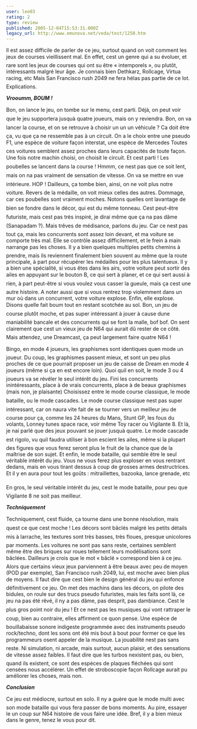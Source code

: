 ```yaml
---
user: leo03
rating: 2
type: review
published: 2005-12-04T15:53:31.000Z
legacy_url: http://www.emunova.net/veda/test/1250.htm
---
```

Il est assez difficile de parler de ce jeu, surtout quand on voit comment les jeux de courses vieillissent mal. En effet, cest un genre qui a su évoluer, et rare sont les jeux de courses qui ont su être « intemporels », ou plutôt, intéressants malgré leur âge. Je connais bien Dethkarz, Rollcage, Virtua racing, etc Mais San Francisco rush 2049 ne fera hélas pas partie de ce lot. Explications.  

  

_**Vrooumm, BOUM !**_  

Bon, on lance le jeu, on tombe sur le menu, cest parti. Déjà, on peut voir que le jeu supportera jusquà quatre joueurs, mais on y reviendra. Bon, on va lancer la course, et on se retrouve à choisir un un un véhicule ? Ca doit être ça, vu que ça ne ressemble pas à un circuit. On a le choix entre une pseudo F1, une espèce de voiture façon interstat, une espèce de Mercedes Toutes ces voitures semblent assez proches dans leurs capacités de toute façon. Une fois notre machin choisi, on choisit le circuit. Et cest parti ! Les poubelles se lancent dans la course ! Hmmm, ce nest pas que ce soit lent, mais on na pas vraiment de sensation de vitesse. On va se mettre en vue intérieure. HOP ! Dailleurs, ça tombe bien, ainsi, on ne voit plus notre voiture. Revers de la médaille, on voit mieux celles des autres. Dommage, car ces poubelles sont vraiment moches. Notons quelles ont lavantage de bien se fondre dans le décor, qui est du même tonneau. Cest peut-être futuriste, mais cest pas très inspiré, je dirai même que ça na pas dâme (Sanapadam ?). Mais trêves de médisance, parlons du jeu. Car ce nest pas tout ça, mais les concurrents sont assez loin devant, et ma voiture se comporte très mal. Elle se contrôle assez difficilement, et le frein à main narrange pas les choses. Il y a bien quelques multiples petits chemins à prendre, mais ils reviennent finalement bien souvent au même que la route principale, à part pour récupérer les médailles pour les plus talentueux. Il y a bien une spécialité, si vous êtes dans les airs, votre voiture peut sortir des ailes en appuyant sur le bouton B, ce qui sert à planer, et ce qui sert aussi à rien, à part peut-être si vous voulez vous casser la gueule, mais ça cest une autre histoire. A noter aussi que si vous rentrez trop violemment dans un mur où dans un concurrent, votre voiture explose. Enfin, elle explose. Disons quelle fait boum tout en restant scotchée au sol. Bon, un jeu de course plutôt moche, et pas super intéressant à jouer à cause dune maniabilité bancale et des concurrents qui se font la malle, bof bof. On sent clairement que cest un vieux jeu de N64 qui aurait dû rester de ce côté. Mais attendez, une Dreamcast, ça peut largement faire quatre N64 !  

  

Bingo, en mode 4 joueurs, les graphismes sont identiques quen mode un joueur. Du coup, les graphismes passent mieux, et sont un peu plus proches de ce que pourrait proposer un jeu de caisse de Dream en mode 4 joueurs (même si ça en est encore loin). Quoi quil en soit, le mode 3 ou 4 joueurs va se révéler le seul intérêt du jeu. Fini les concurrents inintéressants, place à de vrais concurrents, place à de beaux graphismes (mais non, je plaisante) Choisissez entre le mode course classique, le mode bataille, ou le mode cascades. Le mode course classique nest pas super intéressant, car on naura vite fait de se tourner vers un meilleur jeu de course pour ça, comme les 24 heures du Mans, Stunt GP, les fous du volants, Lonney tunes space race, voir même Toy racer ou Vigilante 8\. Et là, je nai parlé que des jeux pouvant se jouer jusquà quatre. Le mode cascade est rigolo, vu quil faudra utiliser à bon escient les ailes, même si la plupart des figures que vous ferez seront plus le fruit de la chance que de la maîtrise de son sujet. Et enfin, le mode bataille, qui semble être le seul véritable intérêt du jeu. Vous ne vous ferez plus exploser en vous rentrant dedans, mais en vous tirant dessus à coup de grosses armes destructrices. Et il y en aura pour tout les goûts : mitraillettes, bazooka, lance grenade, etc  

  

En gros, le seul véritable intérêt du jeu, cest le mode bataille, pour peu que Vigilante 8 ne soit pas meilleur.  

  

_**Techniquement**_  

Techniquement, cest fluide, ça tourne dans une bonne résolution, mais quest ce que cest moche ! Les décors sont bâclés malgré les petits détails mis à larrache, les textures sont très basses, très floues, presque unicolores par moments. Les voitures ne sont pas sans reste, certaines semblent même être des briques sur roues tellement leurs modélisations sont bâclées. Dailleurs je crois que le mot « bâclé » correspond bien à ce jeu. Alors que certains vieux jeux parviennent à être beaux avec peu de moyen (POD par exemple), San Francisco rush 2049, lui, est moche avec bien plus de moyens. Il faut dire que cest bien le design général du jeu qui enfonce définitivement ce jeu. On met des machins dans les décors, on pilote des bidules, on roule sur des trucs pseudo futuristes, mais les faits sont là, ce jeu na pas été rêvé, il ny a pas dâme, pas desprit, pas dambiance. Cest le plus gros point noir du jeu ! Et ce nest pas les musiques qui vont rattraper le coup, bien au contraire, elles affirment ce quon pense. Une espèce de bouillabaisse sonore indigeste programmée avec des instruments pseudo rock/techno, dont les sons ont été mis bout à bout pour former ce que les programmeurs osent appeler de la musique. La jouabilité nest pas sans reste. Ni simulation, ni arcade, mais surtout, aucun plaisir, et des sensations de vitesse assez faibles. Il faut dire que les turbos nexistent pas, ou bien, quand ils existent, ce sont des espèces de plaques fléchées qui sont censées nous accélérer. Un effet de stroboscopie façon Rollcage aurait pu améliorer les choses, mais non.  

  

_**Conclusion**_  

Ce jeu est médiocre, surtout en solo. Il ny a guère que le mode multi avec son mode bataille qui vous fera passer de bons moments. Au pire, essayer le un coup sur N64 histoire de vous faire une idée. Bref, il y a bien mieux dans le genre, tenez le vous pour dit.